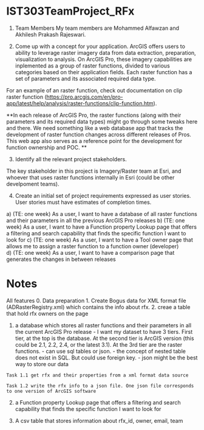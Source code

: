 # IST303TeamProject_RFx
1. Team Members
  My team members are Mohammed Alfawzan and Akhilesh Prakash Rajeswari.

2. Come up with a concept for your application.
  ArcGIS offers users to ability to leverage raster imagery data from data extraction, preparation, visualization to analysis. 
  On ArcGIS Pro, these imagery capabilities are inplemented as a group of raster functions, divided to various categories based on their application fields. 
  Each raster function has a set of parameters and its associated required data type.

  For an example of an raster function, check out documentation on clip raster function (https://pro.arcgis.com/en/pro-app/latest/help/analysis/raster-functions/clip-function.htm). 

  **In each release of ArcGIS Pro, the raster functions (along with their parameters and its required data types) might go through some tweaks here and there. 
  We need something like a web database app that tracks the development of raster function changes across different releases of Pros. This web app also serves as a reference point for the development for function ownership and POC. **
   
3. Identify all the relevant project stakeholders.

  The key stakeholder in this project is Imagery/Raster team at Esri, and whoever that uses raster functions internally in Esri (could be other develpoment teams).

4. Create an initial set of project requirements expressed as user stories. User stories must have estimates of completion times.

  a) (TE: one week) As a user, I want to have a database of all raster functions and their parameters in all the previous ArcGIS Pro releases
  b) (TE: one week) As a user, I want to have a Function property Lookup page that offers a filtering and search capability that finds the specific function I want to look for
  c) (TE: one week) As a user, I want to have a Tool owner page that allows me to assign a raster function to a function owner (developer)  
  d) (TE: one week) As a user, I want to have a comparison page that generates the changes in between releases

   
# Notes

All features
  0. Data preparation
    1. Create Bogus data for XML format file (ADRasterRegistry.xml) which contains the info about rfx.
    2. creae a table that hold rfx owners on the page

  1. a database which stores all raster functions and their parameters in all the current ArcGIS Pro release
    - I want my dataset to have 3 tiers. 
        First tier, at the top is the database. 
        At the second tier is ArcGIS version (this could be 2.1, 2.2, 2.4, or the latest 3.1). 
        At the 3rd tier are the raster functions.
    - can use sql tables or json.
    - the concept of nested table does not exist in SQL. But could use foreign key.
    - json might be the best way to store our data

    Task 1.1 get rfx and their properties from a xml format data source

    Task 1.2 write the rfx info to a json file. One json file corresponds to one version of ArcGIS software


  2. a Function property Lookup page that offers a filtering and search capability that finds the specific function I want to look for

  3. A csv table that stores information about rfx_id, owner, email, team
